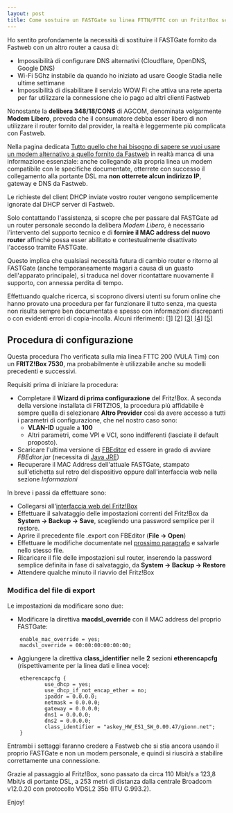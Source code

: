 ```yaml
---
layout: post
title: Come sostuire un FASTGate su linea FTTN/FTTC con un Fritz!Box senza contattare assistenza Fastweb
---
```


Ho sentito profondamente la necessità di sostituire il FASTGate fornito da Fastweb con un altro router a causa di:

* Impossibilità di configurare DNS alternativi (Cloudflare, OpenDNS, Google DNS)
* Wi-Fi 5Ghz instabile da quando ho iniziato ad usare Google Stadia nelle ultime
  settimane
* Impossibilità di disabilitare il servizio WOW FI che attiva una rete aperta per far utilizzare la connessione che io pago ad altri clienti Fastweb

Nonostante la **delibera 348/18/CONS** di AGCOM, denominata volgarmente **Modem
Libero**, preveda che il consumatore debba esser libero di non utilizzare il
router fornito dal provider, la realtà è leggermente più complicata con Fastweb.

Nella pagina dedicata [Tutto quello che hai bisogno di sapere se vuoi usare un
modem alternativo a quello fornito da
Fastweb](https://www.fastweb.it/adsl-fibra-ottica/dettagli/altri-modem/) in
realtà manca di una informazione essenziale: anche collegando alla propria linea
un modem compatibile con le specifiche documentate, otterrete con successo il
collegamento alla portante DSL ma **non otterrete alcun indirizzo IP**, gateway
e DNS da Fastweb.

Le richieste del client DHCP inviate vostro router vengono semplicemente
ignorate dal DHCP server di Fastweb.

Solo contattando l'assistenza, si scopre che per passare dal FASTGate ad un
router personale secondo la delibera *Modem Libero*, è necessario l'intervento
del supporto tecnico e di **fornire il MAC address del nuovo router** affinché
possa esser abilitato e contestualmente disattivato l'accesso tramite FASTGate.

Questo implica che qualsiasi necessità futura di cambio router o ritorno al
FASTGate (anche temporaneamente magari a causa di un guasto dell'apparato
principale), si traduca nel dover ricontattare nuovamente il supporto, con
annessa perdita di tempo.

Effettuando qualche ricerca, si scoprono diversi utenti su forum online che
hanno provato una procedura per far funzionare il tutto senza, ma questa non
risulta sempre ben documentata e spesso con informazioni discrepanti o con
evidenti errori di copia-incolla. Alcuni riferimenti:
[[1]](https://www.fritzbox-forum.com/t10295-cambiare-mac-address-fritz-box#49719)
[[2]](https://www.wisp-forum.it/viewtopic.php?t=37528)
[[3]](https://www.ilpuntotecnico.com/forum/index.php/topic,82468.msg259979.html#msg259979)
[[4]](https://www.fastweb.it/forum/servizi-rete-fissa-tematiche-tecniche/prima-attivazione-con-fritzbox-t28081.html#p110082)
[[5]](https://www.amazon.it/gp/customer-reviews/RQXWJEQL0YYCH?ref_=fspcr_pl_sr_2_5_15_460169031)

## Procedura di configurazione

Questa procedura l'ho verificata sulla mia linea FTTC 200 (VULA Tim) con un
**FRITZ!Box 7530**, ma probabilmente è utilizzabile anche su modelli precedenti
e successivi.

Requisiti prima di iniziare la procedura:

* Completare il **Wizard di prima configurazione** del Fritz!Box. A seconda
  della versione installata di FRITZ!OS, la procedura più affidabile è sempre
  quella di selezionare **Altro Provider** così da avere accesso a tutti
  i parametri di configurazione, che nel nostro caso sono:
  * **VLAN-ID** uguale a **100**
  * Altri parametri, come VPI e VCI, sono indifferenti (lasciate il default
    proposto).
* Scaricare l'ultima versione di
  [FBEditor](https://github.com/proghack/FBEditor) ed essere in grado di avviare
  *FBEditor.jar* (necessita di [Java
  JRE](https://www.oracle.com/it/java/technologies/javase-jre8-downloads.html))
* Recuperare il MAC Address dell'attuale FASTGate, stampato sull'etichetta sul
  retro del dispositivo oppure dall'interfaccia web nella sezione *Informazioni*

In breve i passi da effettuare sono:

* Collegarsi all'[interfaccia web del Fritz!Box](http://fritz.box)
* Effettuare il salvataggio delle impostazioni correnti del Fritz!Box da
  **System -> Backup -> Save**, scegliendo una password semplice per il restore.
* Aprire il precedente file .export con FBEditor (**File -> Open**)
* Effettuare le modifiche documentate nel [prossimo
  paragrafo](#modifica-del-file-di-export) e salvarle nello stesso file.
* Ricaricare il file delle impostazioni sul router, inserendo la password
  semplice definita in fase di salvataggio, da **System -> Backup -> Restore**
* Attendere qualche minuto il riavvio del Fritz!Box

### Modifica del file di export

Le impostazioni da modificare sono due:

* Modificare la direttiva **macdsl_override** con il MAC address del proprio FASTGate:

```
    enable_mac_override = yes;
    macdsl_override = 00:00:00:00:00:00;
```

* Aggiungere la direttiva **class_identifier** nelle **2** sezioni **etherencapcfg**
  (rispettivamente per la linea dati e linea voce):

```
    etherencapcfg {
            use_dhcp = yes;
            use_dhcp_if_not_encap_ether = no;
            ipaddr = 0.0.0.0;
            netmask = 0.0.0.0;
            gateway = 0.0.0.0;
            dns1 = 0.0.0.0;
            dns2 = 0.0.0.0;
            class_identifier = "askey_HW_ES1_SW_0.00.47/gionn.net";
    }
```

Entrambi i settaggi faranno credere a Fastweb che si stia ancora usando il proprio FASTGate e non un modem personale, e quindi si riuscirà a stabilire correttamente una connessione.

Grazie al passaggio al Fritz!Box, sono passato da circa 110 Mbit/s a 123,8
Mbit/s di portante DSL, a 253 metri di distanza dalla centrale Broadcom v12.0.20
con protocollo VDSL2 35b (ITU G.993.2).

Enjoy!
